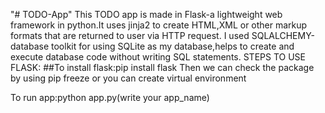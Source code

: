 "# TODO-App" 
This TODO app is made in Flask-a lightweight web framework in python.It uses jinja2 to create HTML,XML or other markup formats that are returned to user via HTTP request.
I used SQLALCHEMY-database toolkit for using SQLite as my database,helps to create and execute database code without writing SQL statements.
STEPS TO USE FLASK:
##To install flask:pip install flask
Then we can check the package by using pip freeze or you can create virtual environment

To run app:python app.py(write your app_name)

